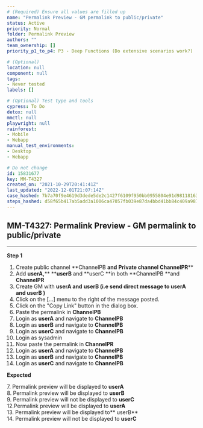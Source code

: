 ```yaml
---
# (Required) Ensure all values are filled up
name: "Permalink Preview - GM permalink to public/private"
status: Active
priority: Normal
folder: Permalink Preview
authors: ""
team_ownership: []
priority_p1_to_p4: P3 - Deep Functions (Do extensive scenarios work?)

# (Optional)
location: null
component: null
tags: 
- Never tested
labels: []

# (Optional) Test type and tools
cypress: To Do
detox: null
mmctl: null
playwright: null
rainforest: 
- Mobile
- Webapp
manual_test_environments: 
- Desktop
- Webapp

# Do not change
id: 15831677
key: MM-T4327
created_on: "2021-10-29T20:41:41Z"
last_updated: "2022-12-01T21:07:14Z"
case_hashed: 7b7a70f9e4619d3dede5de2c1427f6109f950bb0955804e91d98118163d3af6c61ccfb436f9023434b404fbaa2ef6875
steps_hashed: d58f65b417ab5add3a1006ca47057fb039e87da4bbd41bb84c409a98764ae6c4b534ff700c539326e13443a4964beece
---
```


<!-- (Auto-generated) Based on frontmatter's "key" and "name" -->

## MM-T4327: Permalink Preview - GM permalink to public/private

---

**Step 1**

1. Create public channel \*\*ChannelPB **and** **Private channel **ChannelPR****\*\*
2. Add **userA,**\*\* \*\***userB** and \*\*userC \*\*in both \*\*ChannelPB \*\*and **ChannelPR**
3. Create GM with **userA **and**** ****userB** **(i.e send direct message to **userA **and****** ****userB** )****
4. Click on the \[...] menu to the right of the message posted.
5. Click on the "Copy Link" button in the dialog box.
6. Paste the permalink in **ChannelPB**
7. Login as **userA** and navigate to **ChannelPB**
8. Login as **userB** and navigate to **ChannelPB**
9. Login as **userC** and navigate to **ChannelPB**
10. Login as sysadmin
11. Now paste the permalink in **ChannelPR**
12. Login as **userA** and navigate to **ChannelPB**
13. Login as **userB** and navigate to **ChannelPB**
14. Login as **userC** and navigate to **ChannelPB**

**Expected**

7\. Permalink preview will be displayed to **userA**\
8\. Permalink preview will be displayed to **userB**\
9\. Permalink preview will not be displayed to **userC**\
12.Permalink preview will be displayed to **userA**\
13\. Permalink preview will be displayed to\*\* userB\*\*\
14\. Permalink preview will not be displayed to **userC**
